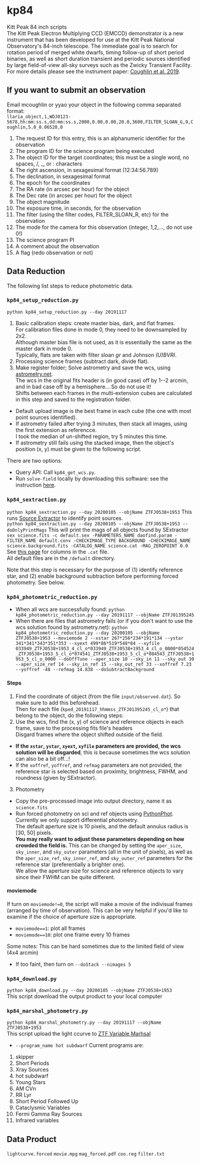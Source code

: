 # kp84
Kitt Peak 84 inch scripts</br>
The Kitt Peak Electron Multiplying CCD (EMCCD) demonstrator is a new instrument that has been developed for use at the Kitt Peak National Observatory's 84-inch telescope. The immediate goal is to search for rotation period of merged white dwarfs, timing follow-up of short period binaries, as well as short duration transient and periodic sources identified by large field-of-view all-sky surveys such as the Zwicky Transient Facility. For more details please see the instrument paper: [Coughlin et al. 2019](https://arxiv.org/abs/1901.04625).

## If you want to submit an observation
Email mcoughlin or yyao your object in the following comma separated format:<br>
`llaria_object,1,WDJ0123-5678,hh:mm:ss.s,dd:mm:ss.s,2000,0.00,0.00,20.0,3600,FILTER_SLOAN_G,9,Coughlin,5.0_0.06528,0`<br>
1. The request ID for this entry, this is an alphanumeric identifier for the observation
2. The program ID for the science program being executed
3. The object ID for the target coordinates; this must be a single word, no spaces, /, _, or : characters
3. The right ascension, in sexagesimal format (12:34:56.789)
4. The declination, in sexagesimal format
5. The epoch for the coordinates
6. The RA rate (in arcsec per hour) for the object
7. The Dec rate (in arcsec per hour) for the object
8. The object magnitude
9. The exposure time, in seconds, for the observation
10. The filter (using the filter codes, FILTER_SLOAN_R, etc) for the observation
11. The mode for the camera for this observation (integer, 1,2,…, do not use 0!)
12. The science program PI
13. A comment about the observation
14. A flag (redo observation or not)

## Data Reduction
The following list steps to reduce photometric data.

### `kp84_setup_reduction.py`
`python kp84_setup_reduction.py --day 20191117`
1. Basic calibration steps: create master bias, dark, and flat frames.<br>
For calibration files done in mode 0, they need to be downsampled by 2x2.<br>
Although master bias file is not used, as it is essentially the same as the master dark in mode 0.<br>
Typically, flats are taken with filter sloan _gr_ and Johnson _(U)BVRI_.
2. Processing science frames (subtract dark, divide flat).
3. Make register folder; Solve astrometry and save the wcs, using [astrometry.net](http://astrometry.net/).<br>
The wcs in the original fits header is (in good case) off by 1--2 arcmin, and in bad case off by a hemisphere... So do not use it!<br>
Shifts between each frames in the multi-extension cubes are calculated in this step and saved to the registration folder.
- Default upload image is the best frame in each cube (the one with most point sources identified). <br>
- If astrometry failed after trying 3 minutes, then stack all images, using the first extension as referencce.<br>
I took the median of un-shifted region, try 5 minutes this time.
- If astrometry still fails using the stacked image, then the object's position (x, y) must be given to the following script.

There are two options:
- Query API: Call `kp84_get_wcs.py`.<br>
- Run `solve-field` locally by downloading this software: see the instruction [here](http://astrometry.net/doc/readme.html).

### `kp84_sextraction.py`
`python kp84_sextraction.py --day 20200105 --objName ZTFJ0538+1953` This runs [Source Extractor](https://www.astromatic.net/software/sextractor) to identify point sources.<br>
`python kp84_sextraction.py --day 20200105 --objName ZTFJ0538+1953 --doOnlyPrintMags` This will print the mags of all objects found by SExtractor<br>
`sex science.fits -c default.sex -PARAMETERS_NAME daofind.param -FILTER_NAME default.conv -CHECKIMAGE_TYPE BACKGROUND -CHECKIMAGE_NAME science.background.fits -CATALOG_NAME science.cat -MAG_ZEROPOINT 0.0`</br>
See [this page](https://sextractor.readthedocs.io/en/latest/Param.html) for columns in the `.cat` file.<br>
All default files are in the `/defualt` directory. 

Note that this step is necessary for the purpose of (1) identify reference star, and (2) enable background subtraction before performing forced photometry. See below.

### `kp84_photometric_reduction.py`
- When all wcs are successfully found:
`python kp84_photometric_reduction.py --day 20191117 --objName ZTFJ01395245`
- When there are files that astrometry fails (or if you don't want to use the wcs solution found by astrometry.net):
`python kp84_photometric_reduction.py --day 20200105 --objName ZTFJ0538+1953 --moviemode 2 --xstar 267*256*234*191*134 --ystar 341*341*343*351*353 --xyext 499*86*519*548*84 --xyfile 033949_ZTFJ0538+1953_4_cl_o*033949_ZTFJ0538+1953_4_cl_o_0000*054524_ZTFJ0538+1953_5_cl_o*074541_ZTFJ0538+1953_5_cl_o*084543_ZTFJ0538+1953_5_cl_o_0000 --doOffTune --aper_size 10 --sky_in 11 --sky_out 30 --aper_size_ref 14 --sky_in_ref 15 --sky_out_ref 33 --xoffref 7.23 --yoffref -48 --refmag 14.838 --doSubtractBackground`

#### Steps
1. Find the coordinate of object (from the file `input/observed.dat`). So make sure to add this beforehead.<br>
Then for each file (`kped_20191117_hhmmss_ZTFJ01395245_cl_o*`) that belong to the object, do the following steps:
2. Use the wcs, find the (x, y) of science and reference objects in each frame, save to the processing fits file's headers<br>
Disgard frames where the object shifted outside of the field.<br>
- **If the `xstar`, `ystar`, `xyext`, `xyfile` parameters are provided, the wcs solution will be disgarded**, this is because sometimes the wcs solution can also be a bit off...!
- If the `xoffref`, `yoffref`, and `refmag` parameters are not provided, the reference star is selected based on proximity, brightness, FWHM, and roundness (given by SExtractor).
3. Photometry
- Copy the pre-processed image into output directory, name it as `science.fits`
- Run forced photometry on sci and ref objects using [PythonPhot](https://github.com/djones1040/PythonPhot/blob/master/PythonPhot/aper.py). Currently we only support differential photometry.<br>
The default aperture size is 10 pixels, and the default annulus radius is [30, 50] pixels. <br>
**You may really want to adjust these parameters depending on how crowded the field is.** 
This can be changed by setting the `aper_size`, `sky_inner`, and `sky_outer` parameters (all in the unit of pixels), as well as the `aper_size_ref`, `sky_inner_ref`, and `sky_outer_ref` parameters for the reference star (preferentially a brighter one).<br>
We allow the aperture size for science and reference objects to vary since their FWHM can be quite different.

#### moviemode
If turn on `moviemode!=0`, the script will make a movie of the indivisual frames (arranged by time of observation). 
This can be very helpful if you'd like to examine if the choice of aperture size is appropriate. 
- `moviemode==1`: plot all frames
- `moviemode==10`: plot one frame every 10 frames

Some notes:
This can be hard sometimes due to the limited field of view (4x4 arcmin)
- If too faint, then turn on `--doStack --nimages 5`

### `kp84_download.py`
`python kp84_download.py --day 20200105 --objName ZTFJ0538+1953`<br>
This script download the output product to your local computer

### `kp84_marshal_photometry.py`
`python kp84_marshal_photometry.py --day 20191117 --objName ZTFJ0538+1953`<br>
This script upload the light ccurve to [ZTF Variable Marhsal](https://github.com/dmitryduev/ztf-variable-marshal)

- `--program_name hot subdwarf`
Current programs are: 
1. skipper
2. Short Periods
3. Xray Sources
4. hot subdwarf
5. Young Stars
6.  AM CVn
7. RR Lyr
8. Short Period Followed Up
9. Cataclysmic Variables
10. Fermi Gamma Ray Sources
11. Infrared variables

## Data Product
`lightcurve.forced`
`movie.mpg`
`mag_forced.pdf`
`coo.reg`
`filter.txt`
